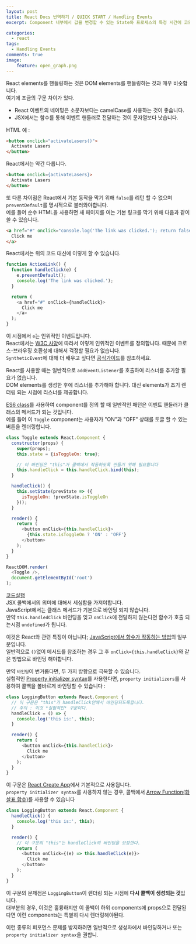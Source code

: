 ```yaml
---
layout: post
title: React Docs 번역하기 / QUICK START / Handling Events
excerpt: Component 내부에서 값을 변경할 수 있는 State와 프로세스의 특정 시간에 코드를 재정의 할 수 있는 Life Cycle에 대하여 알아봅니다.

categories:
  - react
tags:
  - Handling Events
comments: true
image:
    feature: open_graph.png
---
```

React elements를 핸들링하는 것은 DOM elements를 핸들링하는 것과 매우 비슷합니다.  
여기에 조금의 구문 차이가 있다.
* React 이벤트의 네이밍은 소문자보다는 camelCase를 사용하는 것이 좋습니다.
* JSX에서는 함수를 통해 이벤트 핸들러로 전달하는 것이 문자열보다 낫습니다.

HTML 예 :
```html
<button onclick="activateLasers()">
  Activate Lasers
</button>
```

React에서는 약간 다릅니다.
```html
<button onclick={activateLasers}>
  Activate Lasers
</button>
```

또 다른 차이점은 React에서 기본 동작을 막기 위해 `false`를 리턴 할 수 없으며 `preventDefault`를 명시적으로 불러와야합니다.  
예를 들어 순수 HTML을 사용하면 새 페이지를 여는 기본 링크를 막기 위해 다음과 같이 쓸 수 있습니다.
```html
<a href="#" onclick="console.log('The link was clicked.'); return false">
  Click me
</a>
```

React에서는 위의 코드 대신에 이렇게 할 수 있습니다.
```js
function ActionLink() {
  function handleClick(e) {
    e.preventDefault();
    console.log('The link was clicked.');
  }

  return (
    <a href="#" onClick={handleClick}>
      Click me
    </a>
  );
}
```
이 시점에서 `e`는 인위적인 이벤트입니다.  
React에서는 [W3C 사양](https://www.w3.org/TR/DOM-Level-3-Events/)에 따라서 이렇게 인위적인 이벤트를 정의합니다.
때문에 크로스-브라우징 호환성에 대해서 걱정할 필요가 없습니다.  
`SyntheticEvent`에 대해 더 배우고 싶다면 [공식가이드](https://facebook.github.io/react/docs/events.html)를 참조하세요.

React를 사용할 때는 일반적으로 `addEventListener`를 호출하여 리스너를 추가할 필요가 없습니다.  
DOM elements를 생성한 후에 리스너를 추가해야 합니다.
대신 elements가 초기 렌더링 되는 시점에 리스너를 제공합니다.

[ES6 class](https://developer.mozilla.org/en/docs/Web/JavaScript/Reference/Classes)를 사용하여 component를 정의 할 때 일반적인 패턴은 이벤트 핸들러가 클래스의 메서드가 되는 것입니다.  
예를 들어 이 `Toggle` component는 사용자가 "ON"과 "OFF" 상태를 토글 할 수 있는 버튼을 렌더링합니다.
```js
class Toggle extends React.Component {
  constructor(props) {
    super(props);
    this.state = {isToggleOn: true};

    // 이 바인딩은 "this"가 콜백에서 작동하도록 만들기 위해 필요합니다
    this.handleClick = this.handleClick.bind(this);
  }

  handleClick() {
    this.setState(prevState => ({
      isToggleOn: !prevState.isToggleOn
    }));
  }

  render() {
    return (
      <button onClick={this.handleClick}>
        {this.state.isToggleOn ? 'ON' : 'OFF'}
      </button>
    );
  }
}

ReactDOM.render(
  <Toggle />,
  document.getElementById('root')
);
```
[코드실행](http://codepen.io/gaearon/pen/xEmzGg?editors=0010)  
JSX 콜백에서의 의미에 대해서 세심함을 가져야합니다.  
JavaScript에서는 클래스 메서드가 기본으로 바인딩 되지 않습니다.  
만약 `this.handledClick` 바인딩을 잊고 `onClick`에 전달하지 않는다면 함수가 호출 되는시점 `undefined`가 됩니다. 

이것은 React와 관련 특징이 아닙니다; 
[JavaScript에서 함수가 작동하는 방법](https://www.smashingmagazine.com/2014/01/understanding-javascript-function-prototype-bind/)의 일부분입니다.  
일반적으로 `()`없이 메서드를 참조하는 경우 그 후 `onClick={this.handleClick}`와 같은 방법으로 바인딩 해야합니다.

만약 `바인딩`이 번거롭다면, 두 가지 방향으로 극복할 수 있습니다.  
실험적인 [Property initializer syntax](https://babeljs.io/docs/plugins/transform-class-properties/)를 사용한다면, `property initializers`를 사용하여 콜백을 볼바르게 바인딩할 수 있습니다 : 
```js
class LoggingButton extends React.Component {
  // 이 구문은 "this"가 handleClick안에서 바인딩되도록합니다.
  // 주의 : 이것 *실험적인* 구문이다.
  handleClick = () => {
    console.log('this is:', this);
  }

  render() {
    return (
      <button onClick={this.handleClick}>
        Click me
      </button>
    );
  }
}
```
이 구문은 [React Create App](https://github.com/facebookincubator/create-react-app)에서 기본적으로 사용됩니다.  
`property initializer syntax`를 사용하지 않는 경우, 콜백에서 [Arrow Function(화살표 함수)](https://developer.mozilla.org/ko/docs/Web/JavaScript/Reference/Functions/%EC%95%A0%EB%A1%9C%EC%9A%B0_%ED%8E%91%EC%85%98)를 사용할 수 있습니다
```js
class LoggingButton extends React.Component {
  handleClick() {
    console.log('this is:', this);
  }

  render() {
    // 이 구문의 "this"는 handleClick의 바인딩을 보장한다.
    return (
      <button onClick={(e) => this.handleClick(e)}>
        Click me
      </button>
    );
  }
}
```
이 구문의 문제점은 `LoggingButton`이 렌더링 되는 시점에 **다시 콜백이 생성되는 것**입니다.  
대부분의 경우, 이것은 훌륭하지만 이 콜백이 하위 components에 props으로 전달된다면 이런 components는 특별히 다시 렌더링해야된다.

이런 종류의 퍼포먼스 문제를 방지하려면 일반적으로 생성자에서 바인딩하거나 또는 `property initializer syntax`을 권합니.